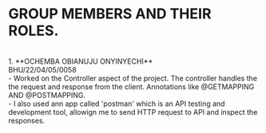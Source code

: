 # **GROUP MEMBERS AND THEIR ROLES.**
<br>
1. **OCHEMBA OBIANUJU ONYINYECHI**
<br>
BHU/22/04/05/0058
<br>
- Worked on the Controller aspect of the project. The controller handles the the request and response from the client. Annotations like @GETMAPPING AND @POSTMAPPING.
<br>
- I also used ann app called 'postman' which is an API testing and development tool, allowign me to send HTTP request to API and inspect the responses.

